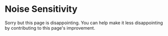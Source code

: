 
# Noise Sensitivity

Sorry but this page is disappointing. You can help make it less disappointing by contributing to this page's improvement.